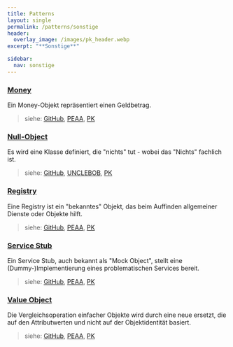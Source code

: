```yaml
---
title: Patterns
layout: single
permalink: /patterns/sonstige
header:
  overlay_image: /images/pk_header.webp
excerpt: "**Sonstige**"

sidebar:
  nav: sonstige
---
```


### [Money](/patterns/sonstige/money)
Ein Money-Objekt repräsentiert einen Geldbetrag.

> siehe: [GitHub](https://github.com/KarlEilebrecht/patterns-kompakt-code/blob/main/src/test/java/de/calamanari/pk/money/README.md), [PEAA](/literature#peaa), [PK](/literature#pk)

### [Null-Object](/patterns/sonstige/nullobject)
Es wird eine Klasse definiert, die "nichts" tut - wobei das "Nichts" fachlich ist.

> siehe: [GitHub](https://github.com/KarlEilebrecht/patterns-kompakt-code/blob/main/src/test/java/de/calamanari/pk/nullobject/README.md), [UNCLEBOB](/literature#unclebob), [PK](/literature#pk)

### [Registry](/patterns/sonstige/registry)
Eine Registry ist ein "bekanntes" Objekt, das beim Auffinden allgemeiner Dienste oder Objekte hilft.

> siehe: [GitHub](https://github.com/KarlEilebrecht/patterns-kompakt-code/blob/main/src/test/java/de/calamanari/pk/registry/README.md), [PEAA](/literature#peaa), [PK](/literature#pk)

### [Service Stub](/patterns/sonstige/servicestub)
Ein Service Stub, auch bekannt als "Mock Object", stellt eine (Dummy-)Implementierung eines problematischen Services bereit.

> siehe: [GitHub](https://github.com/KarlEilebrecht/patterns-kompakt-code/blob/main/src/test/java/de/calamanari/pk/servicestub/README.md), [PEAA](/literature#peaa), [PK](/literature#pk)

### [Value Object](/patterns/sonstige/valueobject)
Die Vergleichsoperation einfacher Objekte wird durch eine neue ersetzt, die auf den Attributwerten und nicht auf der Objektidentität basiert.

> siehe: [GitHub](https://github.com/KarlEilebrecht/patterns-kompakt-code/blob/main/src/test/java/de/calamanari/pk/valueobject/README.md), [PEAA](/literature#peaa), [PK](/literature#pk)

